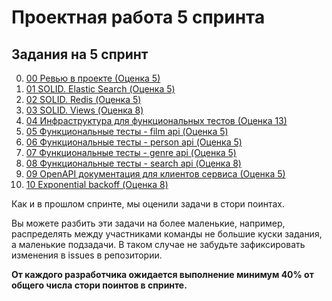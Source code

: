 # Проектная работа 5 спринта

## Задания на 5 спринт
0. [00 Ревью в проекте (Оценка 5)](./tasks/00_review.md)
1. [01 SOLID. Elastic Search (Оценка 5)](./tasks/01_SOLID_ES.md)
2. [02 SOLID. Redis (Оценка 5)](./tasks/02_SOLID_redis.md)
3. [03 SOLID. Views (Оценка 8)](./tasks/03_SOLID_views.md)
4. [04 Инфраструктура для функциональных тестов (Оценка 13)](./tasks/04_functional_test_infra.md)
5. [05 Функциональные тесты - film api (Оценка 5)](./tasks/05_functional_test_film.md)
6. [06 Функциональные тесты - person api (Оценка 5)](./tasks/06_functional_test_person.md)
7. [07 Функциональные тесты - genre api (Оценка 5)](./tasks/07_functional_test_genre.md)
8. [08 Функциональные тесты - search api (Оценка 8)](./tasks/08_functional_test_search.md)
9. [09 OpenAPI документация для клиентов сервиса (Оценка 5)](./tasks/09_openapi.md)
10. [10 Exponential backoff (Оценка 8)](./tasks/10_backoff.md)

Как и в прошлом спринте, мы оценили задачи в стори поинтах.

Вы можете разбить эти задачи на более маленькие, например, распределять между участниками команды не большие куски задания, а маленькие подзадачи. В таком случае не забудьте зафиксировать изменения в issues в репозитории.

**От каждого разработчика ожидается выполнение минимум 40% от общего числа стори поинтов в спринте.**
